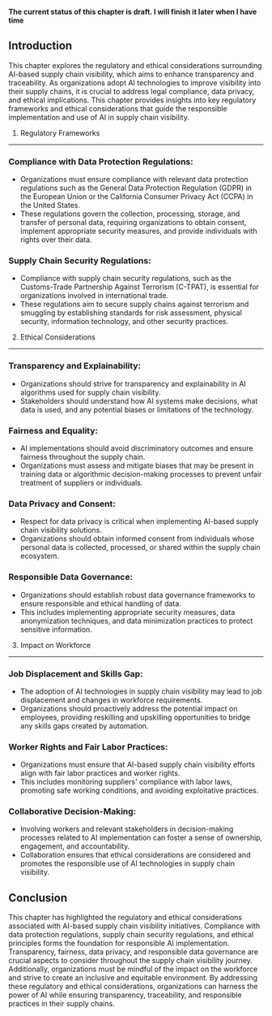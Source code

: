 **The current status of this chapter is draft. I will finish it later when I have time**

Introduction
------------

This chapter explores the regulatory and ethical considerations surrounding AI-based supply chain visibility, which aims to enhance transparency and traceability. As organizations adopt AI technologies to improve visibility into their supply chains, it is crucial to address legal compliance, data privacy, and ethical implications. This chapter provides insights into key regulatory frameworks and ethical considerations that guide the responsible implementation and use of AI in supply chain visibility.

1. Regulatory Frameworks
------------------------

### Compliance with Data Protection Regulations:

* Organizations must ensure compliance with relevant data protection regulations such as the General Data Protection Regulation (GDPR) in the European Union or the California Consumer Privacy Act (CCPA) in the United States.
* These regulations govern the collection, processing, storage, and transfer of personal data, requiring organizations to obtain consent, implement appropriate security measures, and provide individuals with rights over their data.

### Supply Chain Security Regulations:

* Compliance with supply chain security regulations, such as the Customs-Trade Partnership Against Terrorism (C-TPAT), is essential for organizations involved in international trade.
* These regulations aim to secure supply chains against terrorism and smuggling by establishing standards for risk assessment, physical security, information technology, and other security practices.

2. Ethical Considerations
-------------------------

### Transparency and Explainability:

* Organizations should strive for transparency and explainability in AI algorithms used for supply chain visibility.
* Stakeholders should understand how AI systems make decisions, what data is used, and any potential biases or limitations of the technology.

### Fairness and Equality:

* AI implementations should avoid discriminatory outcomes and ensure fairness throughout the supply chain.
* Organizations must assess and mitigate biases that may be present in training data or algorithmic decision-making processes to prevent unfair treatment of suppliers or individuals.

### Data Privacy and Consent:

* Respect for data privacy is critical when implementing AI-based supply chain visibility solutions.
* Organizations should obtain informed consent from individuals whose personal data is collected, processed, or shared within the supply chain ecosystem.

### Responsible Data Governance:

* Organizations should establish robust data governance frameworks to ensure responsible and ethical handling of data.
* This includes implementing appropriate security measures, data anonymization techniques, and data minimization practices to protect sensitive information.

3. Impact on Workforce
----------------------

### Job Displacement and Skills Gap:

* The adoption of AI technologies in supply chain visibility may lead to job displacement and changes in workforce requirements.
* Organizations should proactively address the potential impact on employees, providing reskilling and upskilling opportunities to bridge any skills gaps created by automation.

### Worker Rights and Fair Labor Practices:

* Organizations must ensure that AI-based supply chain visibility efforts align with fair labor practices and worker rights.
* This includes monitoring suppliers' compliance with labor laws, promoting safe working conditions, and avoiding exploitative practices.

### Collaborative Decision-Making:

* Involving workers and relevant stakeholders in decision-making processes related to AI implementation can foster a sense of ownership, engagement, and accountability.
* Collaboration ensures that ethical considerations are considered and promotes the responsible use of AI technologies in supply chain visibility.

Conclusion
----------

This chapter has highlighted the regulatory and ethical considerations associated with AI-based supply chain visibility initiatives. Compliance with data protection regulations, supply chain security regulations, and ethical principles forms the foundation for responsible AI implementation. Transparency, fairness, data privacy, and responsible data governance are crucial aspects to consider throughout the supply chain visibility journey. Additionally, organizations must be mindful of the impact on the workforce and strive to create an inclusive and equitable environment. By addressing these regulatory and ethical considerations, organizations can harness the power of AI while ensuring transparency, traceability, and responsible practices in their supply chains.

